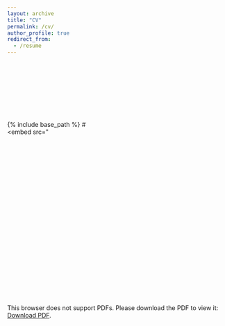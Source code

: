 ```yaml
---
layout: archive
title: "CV"
permalink: /cv/
author_profile: true
redirect_from:
  - /resume
---
```


{% include base_path %}
<object data="https://animeshchhotaray.github.io/Animesh-CV.pdf" type="application/pdf" width="700px" height="700px">
   #<embed src="https://animeshchhotaray.github.io/Animesh-CV.pdf">
   <embed src="<embed src="https://drive.google.com/viewerng/viewer?embedded=true&url=https://animeshchhotaray.github.io/Animesh-CV.pdf" width="500" height="375" type="application/pdf">
        <p>This browser does not support PDFs. Please download the PDF to view it: <a href="https://animeshchhotaray.github.io/Animesh-CV.pdf">Download PDF</a>.</p>
    </embed>
</object>
